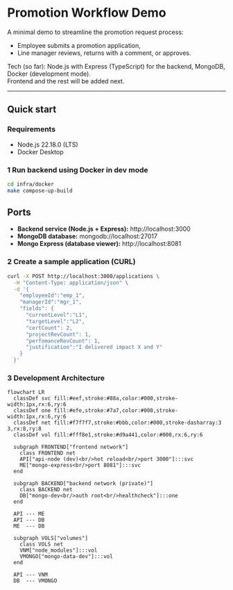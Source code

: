 # Promotion Workflow Demo

A minimal demo to streamline the promotion request process:

- Employee submits a promotion application,
- Line manager reviews, returns with a comment, or approves.

Tech (so far): Node.js with Express (TypeScript) for the backend, MongoDB, Docker (development mode).  
Frontend and the rest will be added next.

---

## Quick start

### Requirements

- Node.js 22.18.0 (LTS)
- Docker Desktop

### 1 Run backend using Docker in dev mode

```bash
cd infra/docker
make compose-up-build
```

## Ports

- **Backend service (Node.js + Express):** http://localhost:3000
- **MongoDB database:** mongodb://localhost:27017
- **Mongo Express (database viewer):** http://localhost:8081

### 2 Create a sample application (CURL)

```bash
curl -X POST http://localhost:3000/applications \
  -H "Content-Type: application/json" \
  -d '{
    "employeeId":"emp_1",
    "managerId":"mgr_1",
    "fields": {
      "currentLevel":"L1",
      "targetLevel":"L2",
      "certCount": 2,
      "projectRevCount": 1,
      "perfomanceRevCount": 1,
      "justification":"I delivered impact X and Y"
    }
  }'
```

### 3 Development Architecture

```mermaid
flowchart LR
  classDef svc fill:#eef,stroke:#88a,color:#000,stroke-width:1px,rx:6,ry:6
  classDef one fill:#efe,stroke:#7a7,color:#000,stroke-width:1px,rx:6,ry:6
  classDef net fill:#f7f7f7,stroke:#bbb,color:#000,stroke-dasharray:3 3,rx:8,ry:8
  classDef vol fill:#fff8e1,stroke:#d9a441,color:#000,rx:6,ry:6

  subgraph FRONTEND["frontend network"]
    class FRONTEND net
    API["api-node (dev)<br/>hot reload<br/>port 3000"]:::svc
    ME["mongo-express<br/>port 8081"]:::svc
  end

  subgraph BACKEND["backend network (private)"]
    class BACKEND net
    DB["mongo-dev<br/>auth root<br/>healthcheck"]:::one
  end

  API --- ME
  API --- DB
  ME  --- DB

  subgraph VOLS["volumes"]
    class VOLS net
    VNM["node_modules"]:::vol
    VMONGO["mongo-data-dev"]:::vol
  end

  API --- VNM
  DB  --- VMONGO
```
